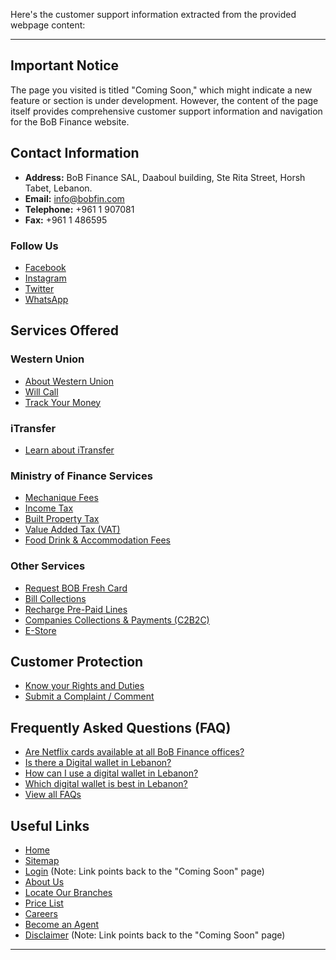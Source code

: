 Here's the customer support information extracted from the provided webpage content:

---

## Important Notice

The page you visited is titled "Coming Soon," which might indicate a new feature or section is under development. However, the content of the page itself provides comprehensive customer support information and navigation for the BoB Finance website.

## Contact Information

*   **Address:** BoB Finance SAL, Daaboul building, Ste Rita Street, Horsh Tabet, Lebanon.
*   **Email:** info@bobfin.com
*   **Telephone:** +961 1 907081
*   **Fax:** +961 1 486595

### Follow Us

*   [Facebook](https://www.facebook.com/BobFinanceSal)
*   [Instagram](https://www.instagram.com/BoB_Finance)
*   [Twitter](https://twitter.com/BoBFinance2)
*   [WhatsApp](https://api.whatsapp.com/send?phone=96181236424)

## Services Offered

### Western Union

*   [About Western Union](https://www.bob-finance.com/Inside/InsidePages/AboutWesternUnion)
*   [Will Call](https://www.bob-finance.com/Inside/InsidePages/WillCall)
*   [Track Your Money](http://www.wu.com/LB/en/track-transfer.html)

### iTransfer

*   [Learn about iTransfer](https://www.bob-finance.com/Inside/InsidePages/ITransfer)

### Ministry of Finance Services

*   [Mechanique Fees](https://www.bob-finance.com/Inside/InsidePages/MecaniqueFees)
*   [Income Tax](https://www.bob-finance.com/Inside/InsidePages/IncomeTax)
*   [Built Property Tax](https://www.bob-finance.com/Inside/InsidePages/BuiltPropertyTax)
*   [Value Added Tax (VAT)](https://www.bob-finance.com/Inside/InsidePages/ValueAddedTax(VAT))
*   [Food Drink & Accommodation Fees](https://www.bob-finance.com/Inside/InsidePages/FoodDrinkAccommodationFees)

### Other Services

*   [Request BOB Fresh Card](https://www.bob-finance.com/Request/FreshCards)
*   [Bill Collections](https://www.bob-finance.com/Inside/InsidePages/BillCollections)
*   [Recharge Pre-Paid Lines](https://www.bob-finance.com/Inside/InsidePages/RechargePrepaidLines)
*   [Companies Collections & Payments (C2B2C)](https://www.bob-finance.com/Inside/InsidePages/C2B)
*   [E-Store](https://www.bob-finance.com/Inside/InsidePages/Estore)

## Customer Protection

*   [Know your Rights and Duties](https://www.bob-finance.com/Inside/RightsAndDuties)
*   [Submit a Complaint / Comment](https://www.bob-finance.com/CustomerProtection/ComplaintAndCommentView)

## Frequently Asked Questions (FAQ)

*   [Are Netflix cards available at all BoB Finance offices?](https://www.bob-finance.com/Inside/FAQ/792817dd-5d5f-4703-8b16-632f355c716c)
*   [Is there a Digital wallet in Lebanon?](https://www.bob-finance.com/Inside/FAQ/63ea8c52-01c5-4925-a72f-2f3baa6dd372)
*   [How can I use a digital wallet in Lebanon?](https://www.bob-finance.com/Inside/FAQ/4c8c4a9c-bfb4-4585-98c1-c4cc29380a88)
*   [Which digital wallet is best in Lebanon?](https://www.bob-finance.com/Inside/FAQ/931816f9-05d4-4c2b-acdf-76abef14b05f)
*   [View all FAQs](https://www.bob-finance.com/Inside/FAQ)

## Useful Links

*   [Home](https://www.bob-finance.com/Home/Index)
*   [Sitemap](https://www.bob-finance.com/Inside/SiteMap)
*   [Login](https://www.bob-finance.com/Inside/ComingSoon) (Note: Link points back to the "Coming Soon" page)
*   [About Us](https://www.bob-finance.com/Inside/InsidePages/AboutUs)
*   [Locate Our Branches](https://www.bob-finance.com/Inside/Subagents)
*   [Price List](https://www.bob-finance.com/Home/BuildPriceList/)
*   [Careers](https://www.bob-finance.com/Inside/InsidePages/Careers)
*   [Become an Agent](https://www.bob-finance.com/Request/BecomeAnAgent)
*   [Disclaimer](https://www.bob-finance.com/Inside/ComingSoon) (Note: Link points back to the "Coming Soon" page)

---
